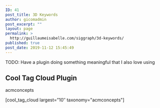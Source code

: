 ```yaml
---
ID: 41
post_title: 3D Keywords
author: gicomadmin
post_excerpt: ""
layout: page
permalink: >
  http://guillaumeisabelle.com/siggraph/3d-keywords/
published: true
post_date: 2019-11-12 15:45:49
---
```

<!-- wp:paragraph -->

TODO: Have a plugin doing something meaningful that I also love using

<!-- /wp:paragraph -->

<!-- wp:heading -->

## Cool Tag Cloud Plugin

<!-- /wp:heading -->

<!-- wp:paragraph -->

acmconcepts

<!-- /wp:paragraph -->

<!-- wp:shortcode --> [cool_tag_cloud largest=”10″ taxonomy="acmconcepts"] 

<!-- /wp:shortcode -->